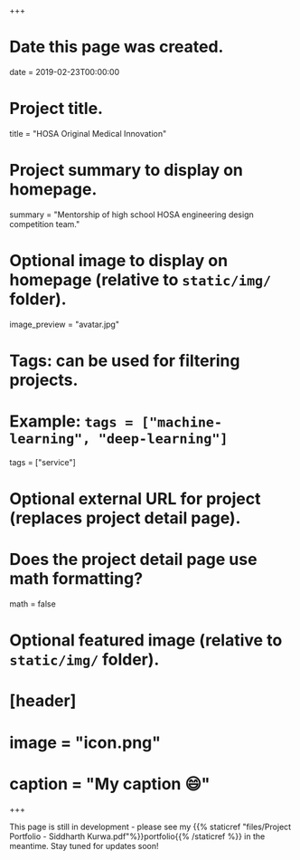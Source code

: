 +++
# Date this page was created.
date = 2019-02-23T00:00:00

# Project title.
title = "HOSA Original Medical Innovation"

# Project summary to display on homepage.
summary = "Mentorship of high school HOSA engineering design competition team."

# Optional image to display on homepage (relative to `static/img/` folder).
image_preview = "avatar.jpg"

# Tags: can be used for filtering projects.
# Example: `tags = ["machine-learning", "deep-learning"]`
tags = ["service"]

# Optional external URL for project (replaces project detail page).

# Does the project detail page use math formatting?
math = false

# Optional featured image (relative to `static/img/` folder).
# [header]
# image = "icon.png"
# caption = "My caption :smile:"

+++

This page is still in development - please see my {{% staticref "files/Project Portfolio - Siddharth Kurwa.pdf"%}}portfolio{{% /staticref %}} in the meantime. Stay tuned for updates soon!